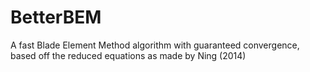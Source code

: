 # BetterBEM
A fast Blade Element Method algorithm with guaranteed convergence, based off the reduced equations as made by Ning (2014)

